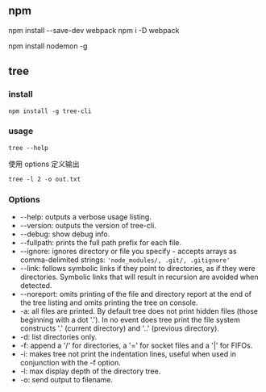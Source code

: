 ## npm
npm install --save-dev webpack
npm i -D webpack

npm install nodemon -g 

## tree

### install

```npm
npm install -g tree-cli
```

### usage

`tree --help`

使用 options 定义输出

```
tree -l 2 -o out.txt
```

### Options

- --help: outputs a verbose usage listing.
- --version: outputs the version of tree-cli.
- --debug: show debug info.
- --fullpath: prints the full path prefix for each file.
- --ignore: ignores directory or file you specify - accepts arrays as comma-delimited strings: `'node_modules/, .git/, .gitignore'`
- --link: follows symbolic links if they point to directories, as if they were directories. Symbolic links that will result in recursion are avoided when detected.
- --noreport: omits printing of the file and directory report at the end of the tree listing and omits printing the tree on console.
- -a: all files are printed. By default tree does not print hidden files (those beginning with a dot '.'). In no event does tree print the file system constructs '.' (current directory) and '..' (previous directory).
- -d: list directories only.
- -f: append a '/' for directories, a '=' for socket files and a '|' for FIFOs.
- -i: makes tree not print the indentation lines, useful when used in conjunction with the -f option.
- -l: max display depth of the directory tree.
- -o: send output to filename.